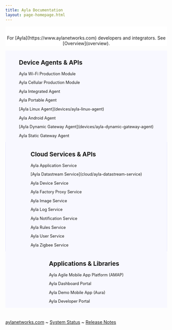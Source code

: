 ```yaml
---
title: Ayla Documentation
layout: page-homepage.html
---
```


<div class="row">
  <div class="col-md-12" style="background:white;padding-top:12px;">
    <p style="text-align: center;">For [Ayla](https://www.aylanetworks.com) developers and integrators. See [Overview](overview).</p>
  </div>
</div>

<div class="row">
  <div class="col-md-4" style="background:ghostwhite; text-align: center;">
    <div style="font-size: 90%; display: inline-block; text-align: left;">
      <h2>Device Agents & APIs</h2>
      <p>Ayla Wi-Fi Production Module</p>
      <p>Ayla Cellular Production Module</p>
      <p>Ayla Integrated Agent</p>
      <p>Ayla Portable Agent</p>
      <p>[Ayla Linux Agent](devices/ayla-linux-agent)</a></p>
      <p>Ayla Android Agent</p>
      <p>[Ayla Dynamic Gateway Agent](devices/ayla-dynamic-gateway-agent)</a></p>
      <p>Ayla Static Gateway Agent</p>
    </div>
  </div>
  <div class="col-md-4" style="background:ghostwhite;border-left:1px solid #e6e6ff;border-right:1px solid #e6e6ff;text-align: center;">
    <div style="font-size: 90%; display: inline-block; text-align: left;">
      <h2>Cloud Services & APIs</h2>
      <p>Ayla Application Service</p>
      <p>[Ayla Datastream Service](cloud/ayla-datastream-service)</p>
      <p>Ayla Device Service</p>
      <p>Ayla Factory Proxy Service</p>
      <p>Ayla Image Service</p>
      <p>Ayla Log Service</p>
      <p>Ayla Notification Service</p>
      <p>Ayla Rules Service</p>
      <p>Ayla User Service</p>
      <p>Ayla Zigbee Service</p>
    </div>
  </div>
  <div class="col-md-4" style="background:ghostwhite; text-align: center;">
    <div style="font-size: 90%; display: inline-block; text-align: left;">
      <h2>Applications & Libraries</h2>
      <p>Ayla Agile Mobile App Platform (AMAP)</p>
      <p>Ayla Dashboard Portal</p>
      <p>Ayla Demo Mobile App (Aura)</p>
      <p>Ayla Developer Portal</p>
    </div>
  </div>
</div>

<div class="row" style="margin-top:36px;">
<div class="col-12 text-center">
<span class="last-updated"><a href="https://www.aylanetworks.com" target="_blank">aylanetworks.com</a></span>
<span>~</span>
<span class="last-updated"><a href="system-status">System Status</a></span>
<span>~</span>
<span class="last-updated"><a href="release-notes">Release Notes</a></span>
<!--<span>~</span>
<span class="last-updated"><a href="labs">Ayla Labs</a></span>-->
</div>
</div>
